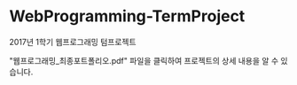 ﻿# WebProgramming-TermProject
2017년 1학기 웹프로그래밍 텀프로젝트

"웹프로그래밍_최종포트폴리오.pdf" 파일을 클릭하여  프로젝트의 상세 내용을 알 수 있습니다.
